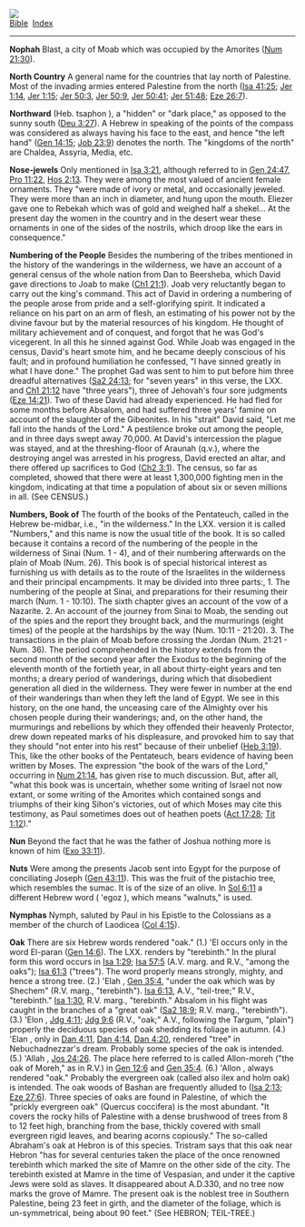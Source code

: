 [![](../../cdshop/ithlogo.png)](../../index)  
[Bible](../index)  [Index](index) 

------------------------------------------------------------------------

<span id="000">**Nophah**</span> Blast, a city of Moab which was
occupied by the Amorites ([Num 21:30](../kjv/num021.htm#030)).

<span id="001">**North Country**</span> A general name for the countries
that lay north of Palestine. Most of the invading armies entered
Palestine from the north ([Isa 41:25](../kjv/isa041.htm#025); [Jer
1:14](../kjv/jer001.htm#014), [Jer 1:15](../kjv/jer001.htm#015); [Jer
50:3](../kjv/jer050.htm#003), [Jer 50:9](../kjv/jer050.htm#009), [Jer
50:41](../kjv/jer050.htm#041); [Jer 51:48](../kjv/jer051.htm#048); [Eze
26:7](../kjv/eze026.htm#007)).

<span id="002">**Northward**</span> (Heb. tsaphon ), a "hidden" or "dark
place," as opposed to the sunny south ([Deu
3:27](../kjv/deu003.htm#027)). A Hebrew in speaking of the points of the
compass was considered as always having his face to the east, and hence
"the left hand" ([Gen 14:15](../kjv/gen014.htm#015); [Job
23:9](../kjv/job023.htm#009)) denotes the north. The "kingdoms of the
north" are Chaldea, Assyria, Media, etc.

<span id="003">**Nose-jewels**</span> Only mentioned in [Isa
3:21](../kjv/isa003.htm#021), although referred to in [Gen
24:47](../kjv/gen024.htm#047), [Pro 11:22](../kjv/pro011.htm#022), [Hos
2:13](../kjv/hos002.htm#013). They were among the most valued of ancient
female ornaments. They "were made of ivory or metal, and occasionally
jeweled. They were more than an inch in diameter, and hung upon the
mouth. Eliezer gave one to Rebekah which was of gold and weighed half a
shekel... At the present day the women in the country and in the desert
wear these ornaments in one of the sides of the nostrils, which droop
like the ears in consequence."

<span id="004">**Numbering of the People**</span> Besides the numbering
of the tribes mentioned in the history of the wanderings in the
wilderness, we have an account of a general census of the whole nation
from Dan to Beersheba, which David gave directions to Joab to make ([Ch1
21:1](../kjv/ch1021.htm#001)). Joab very reluctantly began to carry out
the king's command. This act of David in ordering a numbering of the
people arose from pride and a self-glorifying spirit. It indicated a
reliance on his part on an arm of flesh, an estimating of his power not
by the divine favour but by the material resources of his kingdom. He
thought of military achievement and of conquest, and forgot that he was
God's vicegerent. In all this he sinned against God. While Joab was
engaged in the census, David's heart smote him, and he became deeply
conscious of his fault; and in profound humiliation he confessed, "I
have sinned greatly in what I have done." The prophet Gad was sent to
him to put before him three dreadful alternatives ([Sa2
24:13](../kjv/sa2024.htm#013); for "seven years" in this verse, the LXX.
and [Ch1 21:12](../kjv/ch1021.htm#012) have "three years"), three of
Jehovah's four sore judgments ([Eze 14:21](../kjv/eze014.htm#021)). Two
of these David had already experienced. He had fled for some months
before Absalom, and had suffered three years' famine on account of the
slaughter of the Gibeonites. In his "strait" David said, "Let me fall
into the hands of the Lord." A pestilence broke out among the people,
and in three days swept away 70,000. At David's intercession the plague
was stayed, and at the threshing-floor of Araunah (q.v.), where the
destroying angel was arrested in his progress, David erected an altar,
and there offered up sacrifices to God ([Ch2
3:1](../kjv/ch2003.htm#001)). The census, so far as completed, showed
that there were at least 1,300,000 fighting men in the kingdom,
indicating at that time a population of about six or seven millions in
all. (See CENSUS.)

<span id="005">**Numbers, Book of**</span> The fourth of the books of
the Pentateuch, called in the Hebrew be-midbar, i.e., "in the
wilderness." In the LXX. version it is called "Numbers," and this name
is now the usual title of the book. It is so called because it contains
a record of the numbering of the people in the wilderness of Sinai (Num.
1 - 4), and of their numbering afterwards on the plain of Moab (Num.
26). This book is of special historical interest as furnishing us with
details as to the route of the Israelites in the wilderness and their
principal encampments. It may be divided into three parts:, 1. The
numbering of the people at Sinai, and preparations for their resuming
their march (Num. 1 - 10:10). The sixth chapter gives an account of the
vow of a Nazarite. 2. An account of the journey from Sinai to Moab, the
sending out of the spies and the report they brought back, and the
murmurings (eight times) of the people at the hardships by the way (Num.
10:11 - 21:20). 3. The transactions in the plain of Moab before crossing
the Jordan (Num. 21:21 - Num. 36). The period comprehended in the
history extends from the second month of the second year after the
Exodus to the beginning of the eleventh month of the fortieth year, in
all about thirty-eight years and ten months; a dreary period of
wanderings, during which that disobedient generation all died in the
wilderness. They were fewer in number at the end of their wanderings
than when they left the land of Egypt. We see in this history, on the
one hand, the unceasing care of the Almighty over his chosen people
during their wanderings; and, on the other hand, the murmurings and
rebellions by which they offended their heavenly Protector, drew down
repeated marks of his displeasure, and provoked him to say that they
should "not enter into his rest" because of their unbelief ([Heb
3:19](../kjv/heb003.htm#019)). This, like the other books of the
Pentateuch, bears evidence of having been written by Moses. The
expression "the book of the wars of the Lord," occurring in [Num
21:14](../kjv/num021.htm#014), has given rise to much discussion. But,
after all, "what this book was is uncertain, whether some writing of
Israel not now extant, or some writing of the Amorites which contained
songs and triumphs of their king Sihon's victories, out of which Moses
may cite this testimony, as Paul sometimes does out of heathen poets
([Act 17:28](../kjv/act017.htm#028); [Tit
1:12](../kjv/tit001.htm#012))."

<span id="006">**Nun**</span> Beyond the fact that he was the father of
Joshua nothing more is known of him ([Exo
33:11](../kjv/exo033.htm#011)).

<span id="007">**Nuts**</span> Were among the presents Jacob sent into
Egypt for the purpose of conciliating Joseph ([Gen
43:11](../kjv/gen043.htm#011)). This was the fruit of the pistachio
tree, which resembles the sumac. It is of the size of an olive. In [Sol
6:11](../kjv/sol006.htm#011) a different Hebrew word ( 'egoz ), which
means "walnuts," is used.

<span id="008">**Nymphas**</span> Nymph, saluted by Paul in his Epistle
to the Colossians as a member of the church of Laodicea ([Col
4:15](../kjv/col004.htm#015)).

<span id="009">**Oak**</span> There are six Hebrew words rendered "oak."
(1.) 'El occurs only in the word El-paran ([Gen
14:6](../kjv/gen014.htm#006)). The LXX. renders by "terebinth." In the
plural form this word occurs in [Isa 1:29](../kjv/isa001.htm#029); [Isa
57:5](../kjv/isa057.htm#005) (A.V. marg. and R.V., "among the oaks");
[Isa 61:3](../kjv/isa061.htm#003) ("trees"). The word properly means
strongly, mighty, and hence a strong tree. (2.) 'Elah , [Gen
35:4](../kjv/gen035.htm#004), "under the oak which was by Shechem" (R.V.
marg., "terebinth"). [Isa 6:13](../kjv/isa006.htm#013), A.V.,
"teil-tree;" R.V., "terebinth." [Isa 1:30](../kjv/isa001.htm#030), R.V.
marg., "terebinth." Absalom in his flight was caught in the branches of
a "great oak" ([Sa2 18:9](../kjv/sa2018.htm#009); R.V. marg.,
"terebinth"). (3.) 'Elon , [Jdg 4:11](../kjv/jdg004.htm#011); [Jdg
9:6](../kjv/jdg009.htm#006) (R.V., "oak;" A.V., following the Targum,
"plain") properly the deciduous species of oak shedding its foliage in
autumn. (4.) 'Elan , only in [Dan 4:11](../kjv/dan004.htm#011), [Dan
4:14](../kjv/dan004.htm#014), [Dan 4:20](../kjv/dan004.htm#020),
rendered "tree" in Nebuchadnezzar's dream. Probably some species of the
oak is intended. (5.) 'Allah , [Jos 24:26](../kjv/jos024.htm#026). The
place here referred to is called Allon-moreh ("the oak of Moreh," as in
R.V.) in [Gen 12:6](../kjv/gen012.htm#006) and [Gen
35:4](../kjv/gen035.htm#004). (6.) 'Allon , always rendered "oak."
Probably the evergreen oak (called also ilex and holm oak) is intended.
The oak woods of Bashan are frequently alluded to ([Isa
2:13](../kjv/isa002.htm#013); [Eze 27:6](../kjv/eze027.htm#006)). Three
species of oaks are found in Palestine, of which the "prickly evergreen
oak" (Quercus coccifera) is the most abundant. "It covers the rocky
hills of Palestine with a dense brushwood of trees from 8 to 12 feet
high, branching from the base, thickly covered with small evergreen
rigid leaves, and bearing acorns copiously." The so-called Abraham's oak
at Hebron is of this species. Tristram says that this oak near Hebron
"has for several centuries taken the place of the once renowned
terebinth which marked the site of Mamre on the other side of the city.
The terebinth existed at Mamre in the time of Vespasian, and under it
the captive Jews were sold as slaves. It disappeared about A.D.330, and
no tree now marks the grove of Mamre. The present oak is the noblest
tree in Southern Palestine, being 23 feet in girth, and the diameter of
the foliage, which is un-symmetrical, being about 90 feet." (See HEBRON;
TEIL-TREE.)

